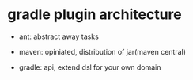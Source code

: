# gradle plugin architecture

- ant: abstract away tasks
- maven: opiniated, distribution of jar(maven central)

- gradle: api, extend dsl for your own domain
